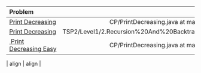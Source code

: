 | Problem                    |                                                           Java Solution |
| :------------------------- | ----------------------------------------------------------------------: |
| [Print Decreasing]()       |            CP/PrintDecreasing.java at main · spartan4cs/CP (github.com) |
| [Print Decreasing]()       | TSP2/Level1/2.Recursion%20And%20Backtracking/intro/PrintDecreasing.java |
| [ Print Decreasing Easy]() |            CP/PrintDecreasing.java at main · spartan4cs/CP (github.com) |

| align | align |
